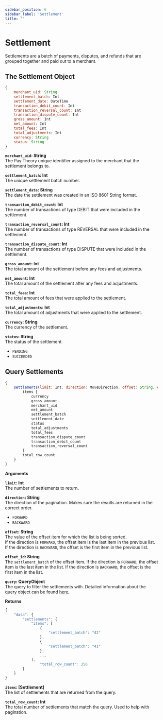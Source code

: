 ```yaml
---
sidebar_position: 6
sidebar_label: 'Settlement'
title: ""
---
```


# Settlement

Settlements are a batch of payments, disputes, and refunds that are grouped together and paid out to a merchant.

## The Settlement Object

```js
{
    merchant_uid: String
    settlement_batch: Int
    settlement_date: DateTime
    transaction_debit_count: Int
    transaction_reversal_count: Int
    transaction_dispute_count: Int
    gross_amount: Int
    net_amount: Int
    total_fees: Int
    total_adjustments: Int
    currency: String
    status: String
}
```

**`merchant_uid`: String**  
The Pay Theory unique identifier assigned to the merchant that the settlement belongs to.

**`settlement_batch`: Int**  
The unique settlement batch number.

**`settlement_date`: String**  
The date the settlement was created in an ISO 8601 String format.

**`transaction_debit_count`: Int**  
The number of transactions of type DEBIT that were included in the settlement.

**`transaction_reversal_count`: Int**  
The number of transactions of type REVERSAL that were included in the settlement.

**`transaction_dispute_count`: Int**  
The number of transactions of type DISPUTE that were included in the settlement.

**`gross_amount`: Int**  
The total amount of the settlement before any fees and adjustments.

**`net_amount`: Int**  
The total amount of the settlement after any fees and adjustments.

**`total_fees`: Int**  
The total amount of fees that were applied to the settlement.

**`total_adjustments`: Int**  
The total amount of adjustments that were applied to the settlement.

**`currency`: String**  
The currency of the settlement.

**`status`: String**  
The status of the settlement.
* `PENDING`
* `SUCCEEDED`

## Query Settlements
```js
{
    settlements(limit: Int, direction: MoveDirection, offset: String, offset_id: String, query: QueryObject) {
        items {
            currency
            gross_amount
            merchant_uid
            net_amount
            settlement_batch
            settlement_date
            status
            total_adjustments
            total_fees
            transaction_dispute_count
            transaction_debit_count
            transaction_reversal_count
        }
        total_row_count
    }
}
```

**Arguments**

**`limit`: Int**  
The number of settlements to return.

**`direction`: String**  
The direction of the pagination. Makes sure the results are returned in the correct order.
* `FORWARD`
* `BACKWARD`

**`offset`: String**  
The value of the offset item for which the list is being sorted.  
If the direction is `FORWARD`, the offset item is the last item in the previous list.  
If the direction is `BACKWARD`, the offset is the first item in the previous list.

**`offset_id`: String**  
The `settlement_batch` of the offset item. If the direction is `FORWARD`, the offset item is the last item in the list. If the direction is `BACKWARD`, the offset is the first item in the list.

**`query`: QueryObject**  
The query to filter the settlements with.  Detailed information about the query object can be found [here](query).

**Returns**

```js
{
    "data": {
        "settlements": {
            "items": [
                {
                    "settlement_batch": "42"
                },
                {
                    "settlement_batch": "41"
                },
                ...
            ],
                "total_row_count": 256
        }
    }
}
```

**`items`: [Settlement]**  
The list of settlements that are returned from the query.

**`total_row_count`: Int**  
The total number of settlements that match the query. Used to help with pagination.